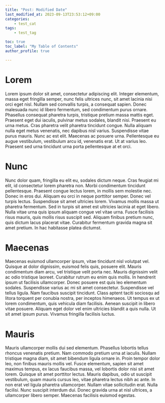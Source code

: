 ```yaml
---
title: "Post: Modified Date"
last_modified_at: 2023-09-13T23:53:12+09:00
categories:
    - test_cat
tags:
    - test_tag

toc: true
toc_label: "My Table of Contents"
author_profile: true

---
```

# Lorem
Lorem ipsum dolor sit amet, consectetur adipiscing elit. Integer elementum, massa eget fringilla semper, nunc felis ultrices nunc, sit amet lacinia nisi orci eget nisl. Nullam sed convallis turpis, a consequat sapien. Donec malesuada nunc id libero fermentum, sed condimentum purus ornare. Phasellus consequat pharetra turpis, tristique pretium massa mattis eget. Praesent eget dui iaculis, pulvinar metus sodales, blandit nisi. Praesent eu urna metus. Cras pharetra velit pharetra tincidunt congue. Nulla aliquam nulla eget metus venenatis, nec dapibus nisl varius. Suspendisse vitae purus mauris. Nunc ac est elit. Maecenas ac posuere urna. Pellentesque eu augue vestibulum, vestibulum arcu id, venenatis erat. Ut at varius leo. Praesent sed urna tincidunt urna porta pellentesque at et orci.

# Nunc
Nunc dolor quam, fringilla eu elit eu, sodales dictum neque. Cras feugiat mi elit, id consectetur lorem pharetra non. Morbi condimentum tincidunt pellentesque. Praesent congue lectus lorem, in mollis sem molestie nec. Donec in eros dui. Aliquam eu orci in neque porttitor semper. Donec vel turpis lectus. Suspendisse sit amet ultricies lorem. Vivamus mollis massa ut pharetra fermentum. Sed in turpis sit amet est ultricies lacinia at eget libero. Nulla vitae urna quis ipsum aliquam congue vel vitae urna. Fusce facilisis risus mauris, quis mollis risus suscipit sed. Aliquam finibus pretium nunc, quis dictum lacus placerat vitae. Curabitur fermentum gravida magna sit amet pretium. In hac habitasse platea dictumst.

# Maecenas
Maecenas euismod ullamcorper ipsum, vitae tincidunt nisl volutpat vel. Quisque at dolor dignissim, euismod felis quis, posuere elit. Mauris condimentum diam arcu, vel tristique velit porta nec. Mauris dignissim velit ac odio tristique laoreet. Curabitur rutrum eu enim quis mollis. In hendrerit ipsum ut facilisis ullamcorper. Donec posuere est quis leo elementum sodales. Suspendisse varius ac mi sit amet consectetur. Suspendisse vel tellus ligula. Nam faucibus suscipit tincidunt. Class aptent taciti sociosqu ad litora torquent per conubia nostra, per inceptos himenaeos. Ut tempus ex ut lorem condimentum, quis vehicula diam facilisis. Aenean suscipit in libero vitae posuere. Aliquam eget dolor vel enim ultricies blandit a quis nulla. Ut sit amet ipsum purus. Vivamus fringilla facilisis luctus.

# Mauris
Mauris ullamcorper mollis dui sed elementum. Phasellus lobortis tellus rhoncus venenatis pretium. Nam commodo pretium urna at iaculis. Nullam tristique magna diam, sit amet bibendum ligula ornare in. Proin tempor dolor leo, non finibus mauris mollis vel. Fusce elementum, sapien sit amet maximus tempus, ex lacus faucibus massa, vel lobortis dolor nisi sit amet lorem. Quisque sit amet porttitor lectus. Mauris dapibus, odio ut suscipit vestibulum, quam mauris cursus leo, vitae pharetra lectus nibh ac ante. In non erat vel ligula pharetra ullamcorper. Nullam vitae sollicitudin erat. Nulla facilisi. Nunc suscipit interdum dui. Donec gravida urna at nisl ultrices, a ullamcorper libero semper. Maecenas facilisis euismod egestas.